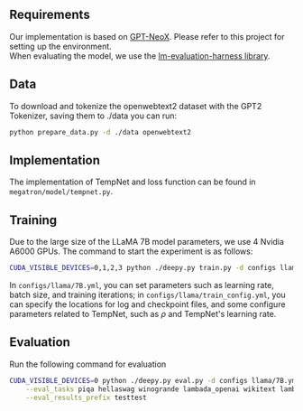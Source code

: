 ## Requirements
Our implementation is based on [GPT-NeoX](https://github.com/EleutherAI/gpt-neox). Please refer to this project for setting up the environment.  
When evaluating the model, we use the [lm-evaluation-harness library](https://github.com/EleutherAI/lm-evaluation-harness).

## Data
To download and tokenize the openwebtext2 dataset with the GPT2 Tokenizer, saving them to ./data you can run:
```bash
python prepare_data.py -d ./data openwebtext2
```

## Implementation
The implementation of TempNet and loss function can be found in `megatron/model/tempnet.py`.

## Training
Due to the large size of the LLaMA 7B model parameters, we use 4 Nvidia A6000 GPUs. The command to start the experiment is as follows:
```bash
CUDA_VISIBLE_DEVICES=0,1,2,3 python ./deepy.py train.py -d configs llama/7B.yml llama/train_config.yml
```
In `configs/llama/7B.yml`, you can set parameters such as learning rate, batch size, and training iterations; in `configs/llama/train_config.yml`, you can specify the locations for log and checkpoint files, and some configure parameters related to TempNet, such as $\rho$ and TempNet's learning rate.



## Evaluation
Run the following command for evaluation
```bash
CUDA_VISIBLE_DEVICES=0 python ./deepy.py eval.py -d configs llama/7B.yml llama/train_config.yml \
	--eval_tasks piqa hellaswag winogrande lambada_openai wikitext lambada_standard arc_easy arc_challenge openbookqa boolq sciq siqa mathqa logiqa swag \
	--eval_results_prefix testtest
```
